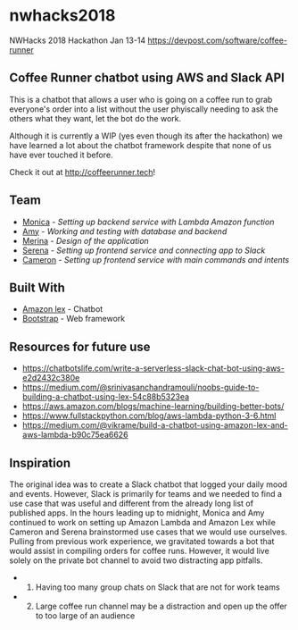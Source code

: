 # nwhacks2018
NWHacks 2018 Hackathon Jan 13-14 https://devpost.com/software/coffee-runner

## Coffee Runner chatbot using AWS and Slack API

This is a chatbot that allows a user who is going on a coffee run to grab everyone's order into a list without the user phyiscally needing to ask the others what they want, let the bot do the work.

Although it is currently a WIP (yes even though its after the hackathon) we have learned a lot about the chatbot framework despite that none of us have ever touched it before.

Check it out at http://coffeerunner.tech!

## Team

* [Monica](https://github.com/bui1) - *Setting up backend service with Lambda Amazon function*
* [Amy](https://github.com/AmyHong0502) - *Working and testing with database and backend*
* [Merina](https://github.com/merinaleong) - *Design of the application*
* [Serena](https://github.com/coriils) - *Setting up frontend service and connecting app to Slack*
* [Cameron](https://github.com/aitherio) - *Setting up frontend service with main commands and intents*

## Built With

* [Amazon lex](https://aws.amazon.com/lex/) - Chatbot
* [Bootstrap](https://getbootstrap.com/) - Web framework

## Resources for future use
* https://chatbotslife.com/write-a-serverless-slack-chat-bot-using-aws-e2d2432c380e
* https://medium.com/@srinivasanchandramouli/noobs-guide-to-building-a-chatbot-using-lex-54c88b5323ea
* https://aws.amazon.com/blogs/machine-learning/building-better-bots/
* https://www.fullstackpython.com/blog/aws-lambda-python-3-6.html
* https://medium.com/@vikrame/build-a-chatbot-using-amazon-lex-and-aws-lambda-b90c75ea6626


## Inspiration
The original idea was to create a Slack chatbot that logged your daily mood and events. However, Slack is primarily for teams and we needed to find a use case that was useful and different from the already long list of published apps. In the hours leading up to midnight, Monica and Amy continued to work on setting up Amazon Lambda and Amazon Lex while Cameron and Serena brainstormed use cases that we would use ourselves. Pulling from previous work experience, we gravitated towards a bot that would assist in compiling orders for coffee runs. However, it would live solely on the private bot channel to avoid two distracting app pitfalls.
* 1. Having too many group chats on Slack that are not for work teams
* 2. Large coffee run channel may be a distraction and open up the offer to too large of an audience
